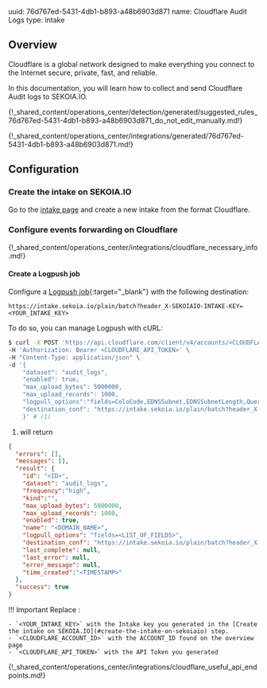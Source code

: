 uuid: 76d767ed-5431-4db1-b893-a48b6903d871
name: Cloudflare Audit Logs
type: intake

## Overview

Cloudflare is a global network designed to make everything you connect to the Internet secure, private, fast, and reliable.

In this documentation, you will learn how to collect and send Cloudflare Audit logs to SEKOIA.IO.

{!_shared_content/operations_center/detection/generated/suggested_rules_76d767ed-5431-4db1-b893-a48b6903d871_do_not_edit_manually.md!}

{!_shared_content/operations_center/integrations/generated/76d767ed-5431-4db1-b893-a48b6903d871.md!}

## Configuration

### Create the intake on SEKOIA.IO

Go to the [intake page](https://app.sekoia.io/operations/intakes) and create a new intake from the format Cloudflare.

### Configure events forwarding on Cloudflare

{!_shared_content/operations_center/integrations/cloudflare_necessary_info.md!}

#### Create a Logpush job

Configure a [Logpush job](https://developers.cloudflare.com/logs/reference/logpush-api-configuration/){:target="_blank"} with the following destination:

`https://intake.sekoia.io/plain/batch?header_X-SEKOIAIO-INTAKE-KEY=<YOUR_INTAKE_KEY>`


To do so, you can manage Logpush with cURL:

```bash
$ curl -X POST 'https://api.cloudflare.com/client/v4/accounts/<CLOUDFLARE_ACCOUNT_ID>/logpush/jobs' \
-H 'Authorization: Bearer <CLOUDFLARE_API_TOKEN>' \
-H "Content-Type: application/json" \
-d '{
    "dataset": "audit_logs",    
    "enabled": true,     
    "max_upload_bytes": 5000000,     
    "max_upload_records": 1000,
    "logpull_options":"fields=ColoCode,EDNSSubnet,EDNSSubnetLength,QueryName,QueryType,ResponseCached,ResponseCode,SourceIP,Timestamp&timestamps=unix",
    "destination_conf": "https://intake.sekoia.io/plain/batch?header_X-SEKOIAIO-INTAKE-KEY=<YOUR_INTAKE_KEY>"
    }' # (1)
```

1. will return
```json
{
  "errors": [],
  "messages": [],
  "result": {
    "id": "<ID>",
    "dataset": "audit_logs",
    "frequency":"high",
    "kind":"", 
    "max_upload_bytes": 5000000,     
    "max_upload_records": 1000, 
    "enabled": true,
    "name": "<DOMAIN_NAME>",
    "logpull_options": "fields=<LIST_OF_FIELDS>",
    "destination_conf": "https://intake.sekoia.io/plain/batch?header_X-SEKOIAIO-INTAKE-KEY=<YOUR_INTAKE_KEY>",
    "last_complete": null,
    "last_error": null,
    "error_message": null,
    "time_created":"<TIMESTAMP>"
  },
  "success": true
}
```

!!! Important
    Replace :

    - `<YOUR_INTAKE_KEY>` with the Intake key you generated in the [Create the intake on SEKOIA.IO](#create-the-intake-on-sekoiaio) step.
    - `<CLOUDFLARE_ACCOUNT_ID>` with the ACCOUNT_ID found on the overview page
    - `<CLOUDFLARE_API_TOKEN>` with the API Token you generated
{!_shared_content/operations_center/integrations/cloudflare_useful_api_endpoints.md!}
